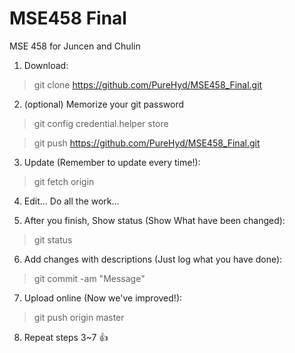 # MSE458 Final
MSE 458 for Juncen and Chulin

1. Download:
> git clone https://github.com/PureHyd/MSE458_Final.git

2. (optional) Memorize your git password
> git config credential.helper store

> git push https://github.com/PureHyd/MSE458_Final.git 



3. Update (Remember to update every time!):
> git fetch origin

4. Edit... Do all the work...

5. After you finish, Show status (Show What have been changed):
> git status

6. Add changes with descriptions (Just log what you have done):
> git commit -am "Message"

7. Upload online (Now we've improved!):
> git push origin master



8. Repeat steps 3~7 :+1:
